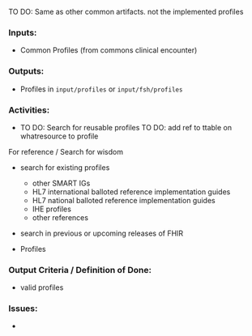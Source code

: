 TO DO: Same as other common artifacts. not the implemented profiles

### **Inputs:** 

* Common Profiles (from commons clinical encounter)


### **Outputs:**

* Profiles in `input/profiles` or `input/fsh/profiles`


### **Activities:**

* TO DO: Search for reusable profiles
 TO DO: add ref to ttable on whatresource to profile

For reference / Search for wisdom

* search for existing profiles
  * other SMART IGs
  * HL7 international balloted reference implementation guides
  * HL7 national balloted reference implementation guides
  * IHE profiles
  * other references
* search in previous or upcoming releases of FHIR 


* Profiles 


### **Output Criteria / Definition of Done:**

* valid profiles

### **Issues:**

* 
